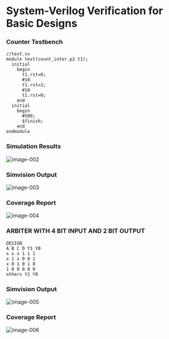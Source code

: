 # System-Verilog Verification for Basic Designs
### Counter Testbench

```
//test.sv
module test(count_inter.p2 t1);
  initial
    begin
      t1.rst=0;
      #10
      t1.rst=1;
      #10
      t1.rst=0;
    end
  initial
    begin
      #500;
      $finish;
    end
endmodule
```
### Simulation Results
![image-002](https://github.com/Knightmare-0/System-Verilog/assets/112769624/ee6e60c2-4eaa-493b-952d-8d8a7b1338b1)

### Simvision Output
![image-003](https://github.com/Knightmare-0/System-Verilog/assets/112769624/cee8135a-3e57-42cf-9b19-3cfb8c424c4c)

### Coverage Report
![image-004](https://github.com/Knightmare-0/System-Verilog/assets/112769624/5b706b0f-4177-4948-81fa-1bb645be4bdd)

### ARBITER WITH 4 BIT INPUT AND 2 BIT OUTPUT


```
DESIGN
A B C D Y1 Y0
x x x 1 1 1
x 1 x 0 0 1
x 0 1 0 1 0
1 0 0 0 0 0
others Y1 Y0
```

### Simvision Output
![image-005](https://github.com/Knightmare-0/System-Verilog/assets/112769624/38533f4e-2627-4eb2-a887-c0b6081e98d0)


### Coverage Report
![image-006](https://github.com/Knightmare-0/System-Verilog/assets/112769624/9b0f9bc2-9b85-4477-8487-ecdc51760517)









